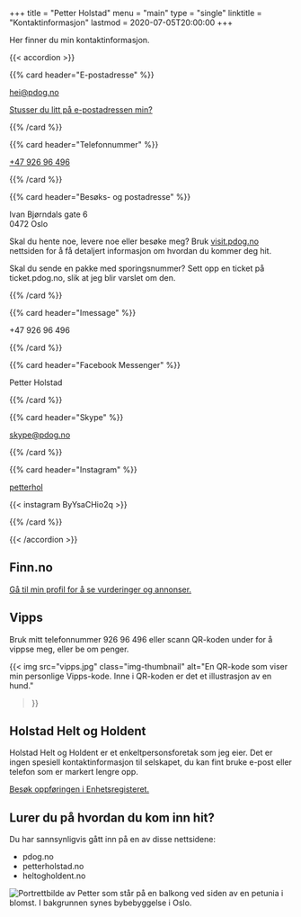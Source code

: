 +++
title = "Petter Holstad"
menu = "main"
type = "single"
linktitle = "Kontaktinformasjon"
lastmod = 2020-07-05T20:00:00
+++

Her finner du min kontaktinformasjon.

{{< accordion >}}

{{% card header="E-postadresse" %}}

hei@pdog.no
  
[Stusser du litt på e-postadressen min?](epost)

{{% /card %}}

{{% card header="Telefonnummer" %}}

[+47&nbsp;926&nbsp;96&nbsp;496](tel:+4792696496)

{{% /card %}}

{{% card header="Besøks- og postadresse" %}}

Ivan Bjørndals gate 6  
0472 Oslo

Skal du hente noe, levere noe eller besøke meg? Bruk [visit.pdog.no](visit)
nettsiden for å få detaljert informasjon om hvordan du kommer deg hit.

Skal du sende en pakke med sporingsnummer? Sett opp en ticket på
ticket.pdog.no, slik at jeg blir varslet om den.

{{% /card %}}

{{% card header="Imessage" %}}

+47&nbsp;926&nbsp;96&nbsp;496

{{% /card %}}

{{% card header="Facebook Messenger" %}}

Petter Holstad

{{% /card %}}

{{% card header="Skype" %}}

skype@pdog.no

{{% /card %}}

{{% card header="Instagram" %}}

[petterhol](https://www.instagram.com/petterhol/)

{{< instagram ByYsaCHio2q >}}


{{% /card %}}

{{< /accordion >}}
## Finn.no

[Gå til min profil for å se vurderinger og annonser.][finn]

## Vipps

Bruk mitt telefonnummer 926&nbsp;96&nbsp;496 eller scann QR-koden under for å
vippse meg, eller be om penger.

{{< img
  src="vipps.jpg"
  class="img-thumbnail"
  alt="En QR-kode som viser min personlige Vipps-kode. Inne i QR-koden er det et illustrasjon av en hund."
>}}

## Holstad Helt og Holdent

Holstad Helt og Holdent er et enkeltpersonsforetak som jeg eier. Det er ingen
spesiell kontaktinformasjon til selskapet, du kan fint bruke e-post eller
telefon som er markert lengre opp.

[Besøk oppføringen i Enhetsregisteret.][brreg]

## Lurer du på hvordan du kom inn hit?

Du har sannsynligvis gått inn på en av disse nettsidene:

- pdog.no
- petterholstad.no
- heltogholdent.no

![Portrettbilde av Petter som står på en balkong ved siden av en petunia i
blomst. I bakgrunnen synes bybebyggelse i Oslo.](petter.jpg)

[finn]: https://www.finn.no/user/profile/profile.html?id=287595302
[brreg]: https://w2.brreg.no/enhet/sok/detalj.jsp?orgnr=915283497
